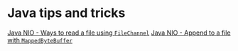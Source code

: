 # Java tips and tricks

[Java NIO - Ways to read a file using `FileChannel`](src/file/channel/read/README.md)
[Java NIO - Append to a file with `MappedByteBuffer`](src/file/channel/write/append/README.md)